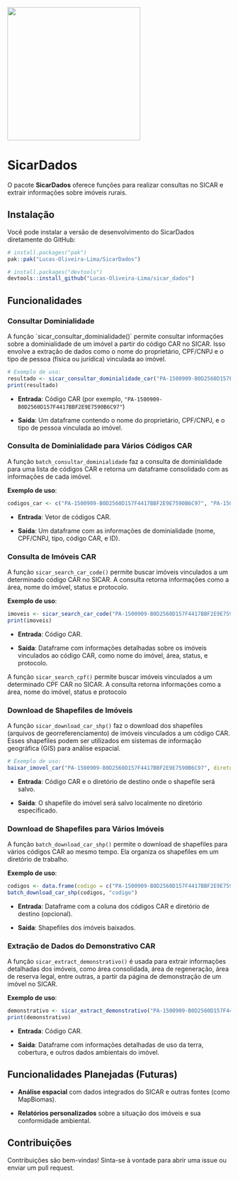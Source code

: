 
<!-- README.md is generated from README.Rmd. Please edit that file -->

[<img src="images/logo_sicardados-rpackage.png" width="300" />](https://github.com/Lucas-Oliveira-Lima/SicarDados)

# SicarDados

<!-- badges: start -->
<!-- badges: end -->

O pacote **SicarDados** oferece funções para realizar consultas no SICAR
e extrair informações sobre imóveis rurais.

## Instalação

Você pode instalar a versão de desenvolvimento do SicarDados diretamente
do GitHub:

``` r
# install.packages("pak")
pak::pak("Lucas-Oliveira-Lima/SicarDados")

# install.packages("devtools")
devtools::install_github("Lucas-Oliveira-Lima/sicar_dados")
```

## Funcionalidades

### Consultar Dominialidade

A função \`sicar_consultar_dominialidade()\` permite consultar
informações sobre a dominialidade de um imóvel a partir do código CAR no
SICAR. Isso envolve a extração de dados como o nome do proprietário,
CPF/CNPJ e o tipo de pessoa (física ou jurídica) vinculada ao imóvel.

``` r
# Exemplo de uso:
resultado <- sicar_consultar_dominialidade_car("PA-1500909-B0D2560D157F4417BBF2E9E7590B6C97")
print(resultado)
```

- **Entrada**: Código CAR (por exemplo,
  `"PA-1500909-B0D2560D157F4417BBF2E9E7590B6C97"`)

- **Saída**: Um dataframe contendo o nome do proprietário, CPF/CNPJ, e o
  tipo de pessoa vinculada ao imóvel.

### **Consulta de Dominialidade para Vários Códigos CAR**

A função `batch_consultar_dominialidade` faz a consulta de dominialidade
para uma lista de códigos CAR e retorna um dataframe consolidado com as
informações de cada imóvel.

**Exemplo de uso**:

``` r
codigos_car <- c("PA-1500909-B0D2560D157F4417BBF2E9E7590B6C97", "PA-1500107-E3F4583FFFBF4A9B9DAA5967D4045B70") resultado <- batch_consultar_dominialidade(codigos_car) print(resultado)
```

- **Entrada**: Vetor de códigos CAR.

- **Saída**: Um dataframe com as informações de dominialidade (nome,
  CPF/CNPJ, tipo, código CAR, e ID).

### **Consulta de Imóveis CAR**

A função `sicar_search_car_code()` permite buscar imóveis vinculados a
um determinado código CAR no SICAR. A consulta retorna informações como
a área, nome do imóvel, status e protocolo.

**Exemplo de uso**:

``` r
imoveis <- sicar_search_car_code("PA-1500909-B0D2560D157F4417BBF2E9E7590B6C97")
print(imoveis)
```

- **Entrada**: Código CAR.

- **Saída**: Dataframe com informações detalhadas sobre os imóveis
  vinculados ao código CAR, como nome do imóvel, área, status, e
  protocolo.

A função `sicar_search_cpf()` permite buscar imóveis vinculados a um
determinado CPF CAR no SICAR. A consulta retorna informações como a
área, nome do imóvel, status e protocolo

### **Download de Shapefiles de Imóveis**

A função `sicar_download_car_shp()` faz o download dos shapefiles
(arquivos de georreferenciamento) de imóveis vinculados a um código CAR.
Esses shapefiles podem ser utilizados em sistemas de informação
geográfica (GIS) para análise espacial.

``` r
# Exemplo de uso:
baixar_imovel_car("PA-1500909-B0D2560D157F4417BBF2E9E7590B6C97", diretorio_destino = "data/shapefiles/")
```

- **Entrada**: Código CAR e o diretório de destino onde o shapefile será
  salvo.

- **Saída**: O shapefile do imóvel será salvo localmente no diretório
  especificado.

### **Download de Shapefiles para Vários Imóveis**

A função `batch_download_car_shp()` permite o download de shapefiles
para vários códigos CAR ao mesmo tempo. Ela organiza os shapefiles em um
diretório de trabalho.

**Exemplo de uso**:

``` r
codigos <- data.frame(codigo = c("PA-1500909-B0D2560D157F4417BBF2E9E7590B6C97", "PA-1500107-E3F4583FFFBF4A9B9DAA5967D4045B70"))
batch_download_car_shp(codigos, "codigo")
```

- **Entrada**: Dataframe com a coluna dos códigos CAR e diretório de
  destino (opcional).

- **Saída**: Shapefiles dos imóveis baixados.

### **Extração de Dados do Demonstrativo CAR**

A função `sicar_extract_demonstrativo()` é usada para extrair
informações detalhadas dos imóveis, como área consolidada, área de
regeneração, área de reserva legal, entre outras, a partir da página de
demonstração de um imóvel no SICAR.

**Exemplo de uso**:

``` r
demonstrativo <- sicar_extract_demonstrativo("PA-1500909-B0D2560D157F4417BBF2E9E7590B6C97")
print(demonstrativo)
```

- **Entrada**: Código CAR.

- **Saída**: Dataframe com informações detalhadas de uso da terra,
  cobertura, e outros dados ambientais do imóvel.

## Funcionalidades Planejadas (Futuras)

- **Análise espacial** com dados integrados do SICAR e outras fontes
  (como MapBiomas).

- **Relatórios personalizados** sobre a situação dos imóveis e sua
  conformidade ambiental.

## Contribuições

Contribuições são bem-vindas! Sinta-se à vontade para abrir uma issue ou
enviar um pull request.
